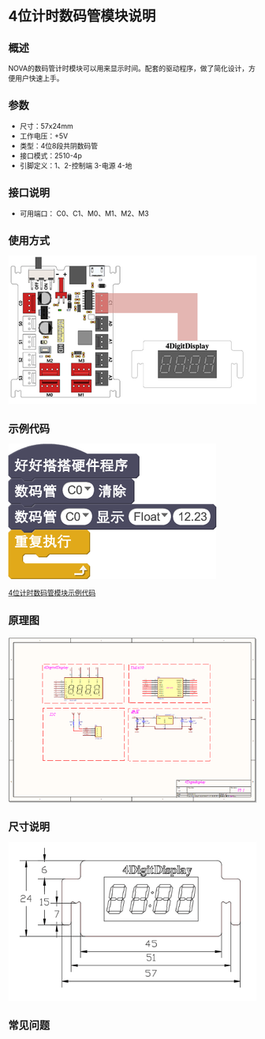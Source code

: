 # 4位计时数码管模块说明

## 概述
NOVA的数码管计时模块可以用来显示时间。配套的驱动程序，做了简化设计，方便用户快速上手。

## 参数
- 尺寸：57x24mm
- 工作电压：+5V
- 类型：4位8段共阴数码管
- 接口模式：2510-4p
- 引脚定义：1、2-控制端 3-电源 4-地

## 接口说明
- 可用端口： C0、C1、M0、M1、M2、M3

## 使用方式
![](./images/01.png)

## 示例代码
![](./images/02.png)

[4位计时数码管模块示例代码](http://www.haohaodada.com/show.php?id=947104)

## 原理图
![](./images/74.png)

## 尺寸说明
![](./images/73.png)

## 常见问题
